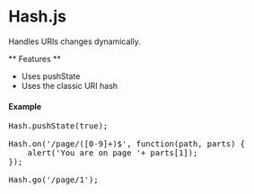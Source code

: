 Hash.js
=========

Handles URIs changes dynamically.

** Features **
* Uses pushState
* Uses the classic URI hash


#### Example

<pre>
Hash.pushState(true);

Hash.on('/page/([0-9]+)$', function(path, parts) {
	alert('You are on page '+ parts[1]);
});

Hash.go('/page/1');
</pre>